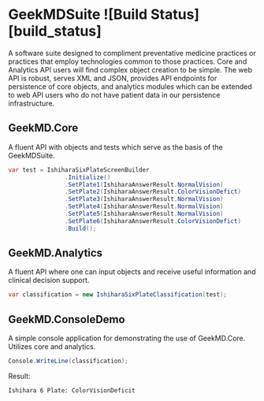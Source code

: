 # GeekMDSuite ![Build Status][build_status]

A software suite designed to compliment preventative medicine practices or practices that employ technologies common to those practices. Core and Analytics API users will find complex object creation to be simple. The web API is robust, serves XML and JSON, provides API endpoints for persistence of core objects, and analytics modules which can be extended to web API users who do not have patient data in our persistence infrastructure. 

## GeekMD.Core
A fluent API with objects and tests which serve as the basis of the GeekMDSuite.
```cs
var test = IshiharaSixPlateScreenBuilder
                .Initialize()
                .SetPlate1(IshiharaAnswerResult.NormalVision)
                .SetPlate2(IshiharaAnswerResult.ColorVisionDefict)
                .SetPlate3(IshiharaAnswerResult.NormalVision)
                .SetPlate4(IshiharaAnswerResult.NormalVision)
                .SetPlate5(IshiharaAnswerResult.NormalVision)
                .SetPlate6(IshiharaAnswerResult.ColorVisionDefict)
                .Build();
```

## GeekMD.Analytics
A fluent API where one can input objects and receive useful information and clinical decision support.
```cs
var classification = new IshiharaSixPlateClassification(test);
```

## GeekMD.ConsoleDemo
A simple console application for demonstrating the use of GeekMD.Core. Utilizes core and analytics.
```cs
Console.WriteLine(classification);
```
Result:
```text
Ishihara 6 Plate: ColorVisionDeficit
```
